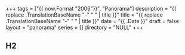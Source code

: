 +++
tags        = ["{{ now.Format "2006"}}", "Panorama"]
description = "{{ replace .TranslationBaseName "-" " " | title }}"
title       = "{{ replace .TranslationBaseName "-" " " | title }}"
date        = "{{ .Date }}"
draft       = false
layout      = "panorama"
series      = []
directory   = "NULL"
+++
## H2